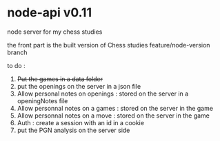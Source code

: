 # node-api v0.11

 node server for my chess studies
 
 the front part is the built version of Chess studies feature/node-version branch

to do :

1. ~~Put the games in a data folder~~
2. put the openings on the server in a json file
3. Allow personal notes on openings : stored on the server in a openingNotes file
4. Allow personnal notes on a games : stored on the server in the game
5. Allow personnal notes on a move : stored on the server in the game
6. Auth : create a session with an id in a cookie
7. put the PGN analysis on the server side
